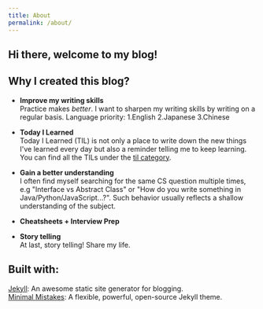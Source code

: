 ```yaml
---
title: About
permalink: /about/
---
```


## Hi there, welcome to my blog!

## Why I created this blog?

- **Improve my writing skills**<br/>
Practice makes *better*. I want to sharpen my writing skills by writing on a regular basis. Language priority: 1.English 2.Japanese 3.Chinese

- **Today I Learned**<br/>
Today I Learned (TIL) is not only a place to write down the new things I've learned every day but also a reminder telling me to keep learning. You can find all the TILs under the [til category](../categories/).

- **Gain a better understanding**<br/>
I often find myself searching for the same CS question multiple times, e.g "Interface vs Abstract Class" or "How do you write something in Java/Python/JavaScript...?". Such behavior usually reflects a shallow understanding of the subject.

- **Cheatsheets + Interview Prep**<br/>


- **Story telling**<br/>
At last, story telling! Share my life.


## Built with:
[Jekyll](https://jekyllrb.com/):
An awesome static site generator for blogging.<br/>
[Minimal Mistakes](https://github.com/mmistakes/minimal-mistakes):
A flexible, powerful, open-source Jekyll theme.
